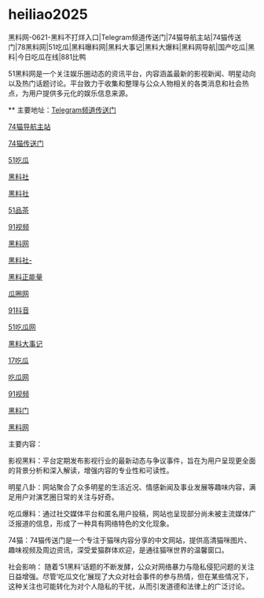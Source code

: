 # heiliao2025
黑料网-0621-黑料不打烊入口|Telegram频道传送门|74猫导航主站|74猫传送门|78黑料网|51吃瓜|黑料曝料网|黑料大事记|黑料大爆料|黑料网导航|国产吃瓜|黑料|今日吃瓜在线|881比鸭

51黑料网是一个关注娱乐圈动态的资讯平台，内容涵盖最新的影视新闻、明星动向以及热门话题讨论。平台致力于收集和整理与公众人物相关的各类消息和社会热点，为用户提供多元化的娱乐信息来源。

** 主要地址：<a href="https://74mao.com/">Telegram频道传送门</a>

<a href="https://74mao.com/">74猫导航主站</a>

<a href="https://74mao.com/">74猫传送门</a>

<a href="https://cg44.pages.dev/">51吃瓜</a>

<a href="https://hl72.pages.dev/">黑料社</a>

<a href="https://hl135.pages.dev/">黑料社</a>

<a href="https://pc7-40.pages.dev/">51品茶</a>

<a href="https://hj-1012.pages.dev/">91视频</a>

<a href="https://heiliao890.pages.dev/">黑料网</a>

<a href="https://hl118.pages.dev/">黑料社-</a>

<a href="https://hl06.pages.dev/">黑料正能量</a>

<a href="https://cg6-21.pages.dev/">瓜圈网</a>

<a href="https://dy7-01.pages.dev/">91抖音</a>

<a href="https://chigua541.pages.dev/">51吃瓜网</a>

<a href="https://hl31.pages.dev/">黑料大事记</a>

<a href="https://heiliao019.pages.dev/">17吃瓜</a>

<a href="https://chigua924.pages.dev/">吃瓜网</a>

<a href="https://hj-1007.pages.dev/">91视频</a>

<a href="https://hl104.pages.dev/">黑料门</a>

<a href="https://hl81.pages.dev/">黑料网</a>

主要内容：

影视黑料：平台定期发布影视行业的最新动态与争议事件，旨在为用户呈现更全面的背景分析和深入解读，增强内容的专业性和可读性。

明星八卦：网站聚合了众多明星的生活近况、情感新闻及事业发展等趣味内容，满足用户对演艺圈日常的关注与好奇。

吃瓜爆料：通过社交媒体平台和匿名用户投稿，网站也呈现部分尚未被主流媒体广泛报道的信息，形成了一种具有网络特色的文化现象。

74猫：74猫传送门是一个专注于猫咪内容分享的中文网站，提供高清猫咪图片、趣味视频及周边资讯，深受爱猫群体欢迎，是通往猫咪世界的温馨窗口。

社会影响：
随着‘51黑料’话题的不断发酵，公众对网络暴力与隐私侵犯问题的关注日益增强。尽管‘吃瓜文化’展现了大众对社会事件的参与热情，但在某些情况下，这种关注也可能转化为对个人隐私的干扰，从而引发道德和法律上的广泛讨论。
